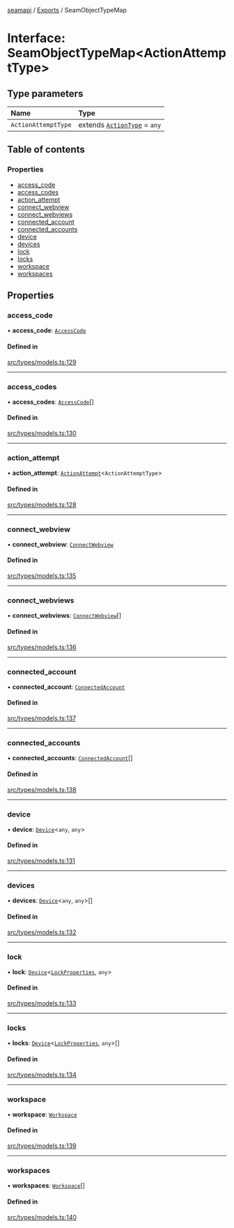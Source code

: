 [seamapi](../README.md) / [Exports](../modules.md) / SeamObjectTypeMap

# Interface: SeamObjectTypeMap<ActionAttemptType\>

## Type parameters

| Name | Type |
| :------ | :------ |
| `ActionAttemptType` | extends [`ActionType`](../modules.md#actiontype) = `any` |

## Table of contents

### Properties

- [access\_code](SeamObjectTypeMap.md#access_code)
- [access\_codes](SeamObjectTypeMap.md#access_codes)
- [action\_attempt](SeamObjectTypeMap.md#action_attempt)
- [connect\_webview](SeamObjectTypeMap.md#connect_webview)
- [connect\_webviews](SeamObjectTypeMap.md#connect_webviews)
- [connected\_account](SeamObjectTypeMap.md#connected_account)
- [connected\_accounts](SeamObjectTypeMap.md#connected_accounts)
- [device](SeamObjectTypeMap.md#device)
- [devices](SeamObjectTypeMap.md#devices)
- [lock](SeamObjectTypeMap.md#lock)
- [locks](SeamObjectTypeMap.md#locks)
- [workspace](SeamObjectTypeMap.md#workspace)
- [workspaces](SeamObjectTypeMap.md#workspaces)

## Properties

### access\_code

• **access\_code**: [`AccessCode`](AccessCode.md)

#### Defined in

[src/types/models.ts:129](https://github.com/seamapi/seamapi-javascript/blob/main/src/types/models.ts#L129)

___

### access\_codes

• **access\_codes**: [`AccessCode`](AccessCode.md)[]

#### Defined in

[src/types/models.ts:130](https://github.com/seamapi/seamapi-javascript/blob/main/src/types/models.ts#L130)

___

### action\_attempt

• **action\_attempt**: [`ActionAttempt`](../modules.md#actionattempt)<`ActionAttemptType`\>

#### Defined in

[src/types/models.ts:128](https://github.com/seamapi/seamapi-javascript/blob/main/src/types/models.ts#L128)

___

### connect\_webview

• **connect\_webview**: [`ConnectWebview`](ConnectWebview.md)

#### Defined in

[src/types/models.ts:135](https://github.com/seamapi/seamapi-javascript/blob/main/src/types/models.ts#L135)

___

### connect\_webviews

• **connect\_webviews**: [`ConnectWebview`](ConnectWebview.md)[]

#### Defined in

[src/types/models.ts:136](https://github.com/seamapi/seamapi-javascript/blob/main/src/types/models.ts#L136)

___

### connected\_account

• **connected\_account**: [`ConnectedAccount`](ConnectedAccount.md)

#### Defined in

[src/types/models.ts:137](https://github.com/seamapi/seamapi-javascript/blob/main/src/types/models.ts#L137)

___

### connected\_accounts

• **connected\_accounts**: [`ConnectedAccount`](ConnectedAccount.md)[]

#### Defined in

[src/types/models.ts:138](https://github.com/seamapi/seamapi-javascript/blob/main/src/types/models.ts#L138)

___

### device

• **device**: [`Device`](Device.md)<`any`, `any`\>

#### Defined in

[src/types/models.ts:131](https://github.com/seamapi/seamapi-javascript/blob/main/src/types/models.ts#L131)

___

### devices

• **devices**: [`Device`](Device.md)<`any`, `any`\>[]

#### Defined in

[src/types/models.ts:132](https://github.com/seamapi/seamapi-javascript/blob/main/src/types/models.ts#L132)

___

### lock

• **lock**: [`Device`](Device.md)<[`LockProperties`](LockProperties.md), `any`\>

#### Defined in

[src/types/models.ts:133](https://github.com/seamapi/seamapi-javascript/blob/main/src/types/models.ts#L133)

___

### locks

• **locks**: [`Device`](Device.md)<[`LockProperties`](LockProperties.md), `any`\>[]

#### Defined in

[src/types/models.ts:134](https://github.com/seamapi/seamapi-javascript/blob/main/src/types/models.ts#L134)

___

### workspace

• **workspace**: [`Workspace`](Workspace.md)

#### Defined in

[src/types/models.ts:139](https://github.com/seamapi/seamapi-javascript/blob/main/src/types/models.ts#L139)

___

### workspaces

• **workspaces**: [`Workspace`](Workspace.md)[]

#### Defined in

[src/types/models.ts:140](https://github.com/seamapi/seamapi-javascript/blob/main/src/types/models.ts#L140)
